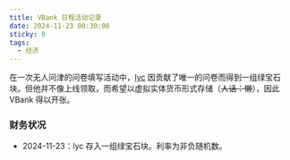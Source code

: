 ```yaml
---
title: VBank 日程活动记录
date: 2024-11-23 00:30:00
sticky: 0
tags:
  - 经济
---
```


在一次无人问津的问卷填写活动中，[lyc](/docs/server/players#VichainLee) 因贡献了唯一的问卷而得到一组绿宝石块。但他并不像上线领取，而希望以虚拟实体货币形式存储（~~人话：懒~~），因此 VBank 得以开张。

### 财务状况

- 2024-11-23：lyc 存入一组绿宝石块。利率为非负随机数。

